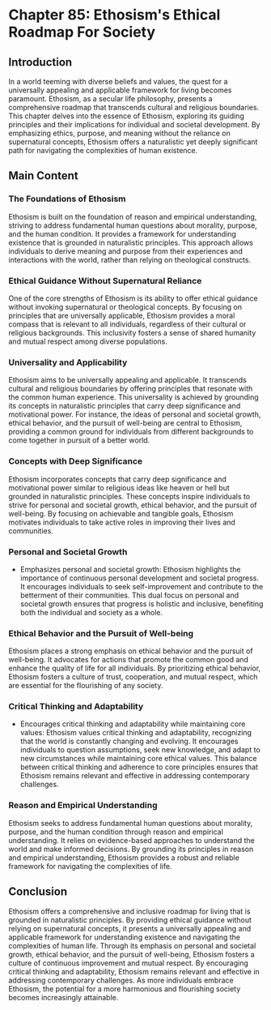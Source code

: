 # Chapter 85: Ethosism's Ethical Roadmap For Society

## Introduction

In a world teeming with diverse beliefs and values, the quest for a universally appealing and applicable framework for living becomes paramount. Ethosism, as a secular life philosophy, presents a comprehensive roadmap that transcends cultural and religious boundaries. This chapter delves into the essence of Ethosism, exploring its guiding principles and their implications for individual and societal development. By emphasizing ethics, purpose, and meaning without the reliance on supernatural concepts, Ethosism offers a naturalistic yet deeply significant path for navigating the complexities of human existence.

## Main Content

### The Foundations of Ethosism

Ethosism is built on the foundation of reason and empirical understanding, striving to address fundamental human questions about morality, purpose, and the human condition. It provides a framework for understanding existence that is grounded in naturalistic principles. This approach allows individuals to derive meaning and purpose from their experiences and interactions with the world, rather than relying on theological constructs.

### Ethical Guidance Without Supernatural Reliance

One of the core strengths of Ethosism is its ability to offer ethical guidance without invoking supernatural or theological concepts. By focusing on principles that are universally applicable, Ethosism provides a moral compass that is relevant to all individuals, regardless of their cultural or religious backgrounds. This inclusivity fosters a sense of shared humanity and mutual respect among diverse populations.

### Universality and Applicability

Ethosism aims to be universally appealing and applicable. It transcends cultural and religious boundaries by offering principles that resonate with the common human experience. This universality is achieved by grounding its concepts in naturalistic principles that carry deep significance and motivational power. For instance, the ideas of personal and societal growth, ethical behavior, and the pursuit of well-being are central to Ethosism, providing a common ground for individuals from different backgrounds to come together in pursuit of a better world.

### Concepts with Deep Significance

Ethosism incorporates concepts that carry deep significance and motivational power similar to religious ideas like heaven or hell but grounded in naturalistic principles. These concepts inspire individuals to strive for personal and societal growth, ethical behavior, and the pursuit of well-being. By focusing on achievable and tangible goals, Ethosism motivates individuals to take active roles in improving their lives and communities.

### Personal and Societal Growth

- Emphasizes personal and societal growth: Ethosism highlights the importance of continuous personal development and societal progress. It encourages individuals to seek self-improvement and contribute to the betterment of their communities. This dual focus on personal and societal growth ensures that progress is holistic and inclusive, benefiting both the individual and society as a whole.

### Ethical Behavior and the Pursuit of Well-being

Ethosism places a strong emphasis on ethical behavior and the pursuit of well-being. It advocates for actions that promote the common good and enhance the quality of life for all individuals. By prioritizing ethical behavior, Ethosism fosters a culture of trust, cooperation, and mutual respect, which are essential for the flourishing of any society.

### Critical Thinking and Adaptability

- Encourages critical thinking and adaptability while maintaining core values: Ethosism values critical thinking and adaptability, recognizing that the world is constantly changing and evolving. It encourages individuals to question assumptions, seek new knowledge, and adapt to new circumstances while maintaining core ethical values. This balance between critical thinking and adherence to core principles ensures that Ethosism remains relevant and effective in addressing contemporary challenges.

### Reason and Empirical Understanding

Ethosism seeks to address fundamental human questions about morality, purpose, and the human condition through reason and empirical understanding. It relies on evidence-based approaches to understand the world and make informed decisions. By grounding its principles in reason and empirical understanding, Ethosism provides a robust and reliable framework for navigating the complexities of life.

## Conclusion

Ethosism offers a comprehensive and inclusive roadmap for living that is grounded in naturalistic principles. By providing ethical guidance without relying on supernatural concepts, it presents a universally appealing and applicable framework for understanding existence and navigating the complexities of human life. Through its emphasis on personal and societal growth, ethical behavior, and the pursuit of well-being, Ethosism fosters a culture of continuous improvement and mutual respect. By encouraging critical thinking and adaptability, Ethosism remains relevant and effective in addressing contemporary challenges. As more individuals embrace Ethosism, the potential for a more harmonious and flourishing society becomes increasingly attainable.